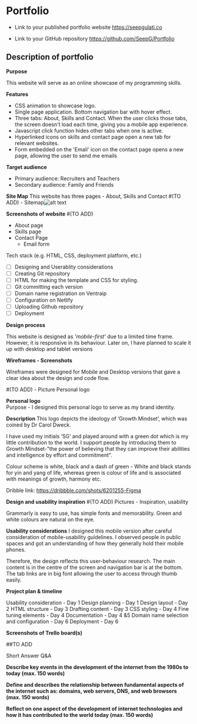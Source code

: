 # Portfolio 

 - Link to your published portfolio website  https://seepgulati.co
 
 - Link to your GitHub repository https://github.com/SeepG/Portfolio

## Description of portfolio 

**Purpose**

This website will serve as an online showcase of my programming skills.

**Features**

 - CSS animation to showcase logo.
 - Single page application.  Bottom navigation bar with hover effect.
 - Three tabs: About, Skills and Contact. When the user clicks those
    tabs, the screen doesn't load each time, giving you a mobile app
    experience.
 - Javascript click function hides other tabs when one is active.
 - Hyperlinked icons on skills and contact page open a new tab for
    relevant websites.
 - Form embedded on the 'Email' icon on the contact page opens a new
     page, allowing the user to send me emails
        
**Target audience**
 - Primary audience: Recruiters and Teachers
 - Secondary audience: Family and Friends

**Site Map**
This website has three pages - About, Skills and Contact
#(TO ADD) - Sitemap![alt text](https://raw.githubusercontent.com/username/projectname/branch/path/to/img.png)

**Screenshots of website**
#(TO ADD)
 - About page
 - Skills page
 - Contact Page
    - Email form

Tech stack (e.g. HTML, CSS, deployment platform, etc.)

 - [ ] Designing and Userablity considerations
 - [ ] Creating Git repository
 - [ ] HTML for making the template and CSS for
       styling. 
 - [ ] Git committing each version
 - [ ] Domain name registration on Ventraip 
 - [ ] Configuration on Netlify
 - [ ] Uploading Github repository
 - [ ] Deployment
  
**Design process**

This website is designed as *'mobile-first'* due to a limited time frame. However, it is responsive in its behaviour. Later on, I have planned to scale it up with desktop and tablet versions

**Wireframes - Screenshots**

Wireframes were designed for Mobile and Desktop versions that gave a clear idea about the design and code flow.

#(TO ADD) - Picture Personal logo

**Personal logo**  
Purpose - I designed this personal logo to serve as my brand identity.

**Description**
This logo depicts the ideology of ‘Growth Mindset’, which was coined by Dr Carol Dweck.

I have used my initials ‘SG’ and played around with a green dot which is my little contribution to the world. I support people by introducing them to Growth Mindset-"the power of believing that they can improve their abilities and intelligence by effort and commitment".

Colour scheme is white, black and a dash of green - White and black stands for yin and yang of life, whereas green is colour of life and is associated with meanings of growth, harmony etc.

Dribble link: https://dribbble.com/shots/6201255-Figma
 
**Design and usability inspiration**
#(TO ADD) Pictures - Inspiration, usability

Grammarly is easy to use, has simple fonts and memorability.  Green and white colours are natural on the eye.

**Usability considerations**
I designed this mobile version after careful consideration of mobile-usability guidelines. I observed people in public spaces and got an understanding of how they generally hold their mobile phones.

 Therefore, the design reflects this user-behaviour research. The main content is in the centre of the screen and navigation bar is at the bottom. The tab links are in big font allowing the user to access through thumb easily.

**Project plan & timeline**

Usability consideration - Day 1
Design planning - Day 1
Design layout - Day 2
HTML structure - Day 3
Drafting content - Day 3
CSS styling - Day 4
Fine tuning elements - Day 4
Documentation - Day 4 &5
Domain name selection and configuration - Day 6
Deployment - Day 6
  
**Screenshots of Trello board(s)**

##TO ADD

Short Answer Q&A 

**Describe key events in the development of the internet from the 1980s to today (max. 150 words)**
  
  
**Define and describes the relationship between fundamental aspects of the internet such as: domains, web servers, DNS, and web browsers (max. 150 words)**
  
  
**Reflect on one aspect of the development of internet technologies and how it has contributed to the world today (max. 150 words)**